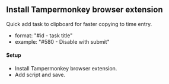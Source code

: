 ## Install Tampermonkey browser extension

Quick add task to clipboard for faster copying to time entry.
* format: "#id - task title"
* example: "#580 - Disable with submit"

#### Setup
* Install Tampermonkey browser extension.
* Add script and save.
